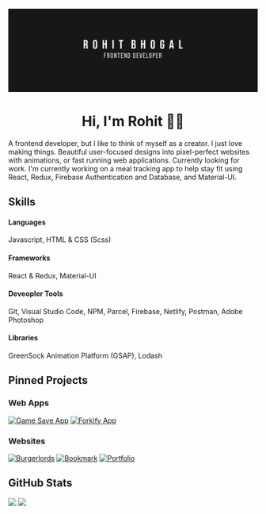 [![Banner](./github-banner.png)](https://rbhogal.github.io)


<h1 align="center">
Hi, I'm Rohit 👋🏼
</h1>

A frontend developer, but I like to think of myself as a creator. I just love making things. Beautiful user-focused designs into pixel-perfect websites with animations, or fast running web applications. Currently looking for work.
I'm currently working on a meal tracking app to help stay fit using React, Redux, Firebase Authentication and Database, and Material-UI. 

## Skills

#### Languages
Javascript, HTML & CSS (Scss)

#### Frameworks
React & Redux, Material-UI

#### Deveopler Tools
Git, Visual Studio Code, NPM, Parcel, Firebase, Netlify, Postman, Adobe Photoshop

#### Libraries
GreenSock Animation Platform (GSAP), Lodash

## Pinned Projects

### Web Apps
[![Game Save App](https://github-readme-stats.vercel.app/api/pin/?username=rbhogal&repo=game-save-app)](https://github.com/rbhogal/game-save-app)
[![Forkify App](https://github-readme-stats.vercel.app/api/pin/?username=rbhogal&repo=forkify-app)](https://github.com/rbhogal/forkify-app)


### Websites
[![Burgerlords](https://github-readme-stats.vercel.app/api/pin/?username=rbhogal&repo=burgerlords-recreation)](https://github.com/rbhogal/burgerlords-recreation)
[![Bookmark](https://github-readme-stats.vercel.app/api/pin/?username=rbhogal&repo=bookmark-landing-page)](https://github.com/rbhogal/bookmark-landing-page)
[![Portfolio](https://github-readme-stats.vercel.app/api/pin/?username=rbhogal&repo=rbhogal.github.io)](https://github.com/rbhogal/rbhogal.github.io)


## GitHub Stats

<div display="flex">
 <img src="https://github-readme-stats.vercel.app/api?username=rbhogal"> 
 <img  src="https://github-readme-stats.vercel.app/api/top-langs/?username=rbhogal&layout=compact">
</div>

